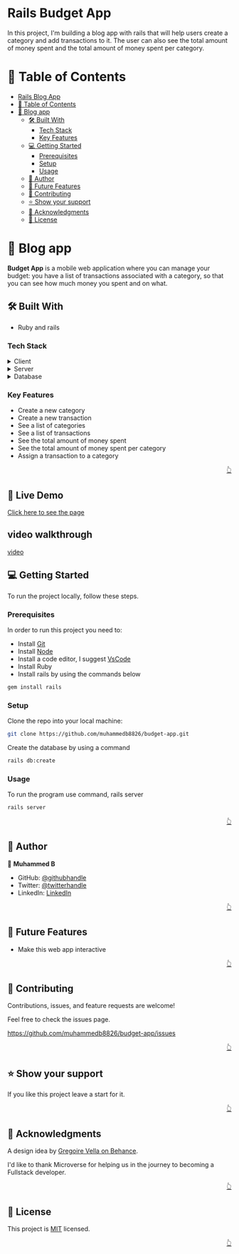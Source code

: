 <a name="readme-top"></a>

# Rails Budget App

In this project, I'm building a blog app with rails that will help users create a category and add transactions to it. The user can also see the total amount of money spent and the total amount of money spent per category.
<!-- TABLE OF CONTENTS -->

# 📗 Table of Contents

- [Rails Blog App](#rails-blog-app)
- [📗 Table of Contents](#-table-of-contents)
- [📖 Blog app ](#-blog-app-)
  - [🛠 Built With ](#-built-with-)
    - [Tech Stack ](#tech-stack-)
    - [Key Features ](#key-features-)
  - [💻 Getting Started ](#-getting-started-)
    - [Prerequisites](#prerequisites)
    - [Setup](#setup)
    - [Usage](#usage)
  - [👥 Author ](#-author-)
  - [🔭 Future Features ](#-future-features-)
  - [🤝 Contributing ](#-contributing-)
  - [⭐️ Show your support ](#️-show-your-support-)
  - [🙏 Acknowledgments ](#-acknowledgments-)
  - [📝 License ](#-license-)

<!-- PROJECT DESCRIPTION -->

# 📖 Blog app <a name="about-project"></a>

**Budget App** is a mobile web application where you can manage your budget: you have a list of transactions associated with a category, so that you can see how much money you spent and on what.

## 🛠 Built With <a name="built-with"></a>

- Ruby and rails

### Tech Stack <a name="tech-stack"></a>

<details>
  <summary>Client</summary>
  <ul>
   <li>N/A</li>

  </ul>
</details>

<details>
  <summary>Server</summary>
  <ul>
    <li>N/A</li>

  </ul>
</details>

<details>
<summary>Database</summary>
  <ul>
    <li>postgresql</li>
  </ul>
</details>

<!-- Features -->

### Key Features <a name="key-features"></a>

- Create a new category
- Create a new transaction
- See a list of categories
- See a list of transactions
- See the total amount of money spent
- See the total amount of money spent per category
- Assign a transaction to a category

<p align="right"><a href="#readme-top">👆</a></p>

<!-- Getting Started -->

## 🚀 Live Demo

[Click here to see the page](https://budget-app-xoqr.onrender.com/)

## video walkthrough

[video](https://www.loom.com/share/12d831a8850842aba25bef967bdfc148)

## 💻 Getting Started <a name="getting-started"></a>

To run the project locally, follow these steps.

### Prerequisites

In order to run this project you need to:

- Install [Git](https://git-scm.com/)
- Install [Node](https://nodejs.org/en/)
- Install a code editor, I suggest [VsCode](https://code.visualstudio.com/)
- Install Ruby
- Install rails by using the commands below 
```bash
gem install rails
```

### Setup

Clone the repo into your local machine:

```bash
git clone https://github.com/muhammedb8826/budget-app.git
```
Create the database by using a command

```bash
rails db:create
```

### Usage

To run the program use command, rails server

```bash
rails server
```
<p align="right"><a href="#readme-top">👆</a></p>

<!-- AUTHORS -->

## 👥 Author <a name="authors"></a>


👤 **Muhammed B**

- GitHub: [@githubhandle](https://github.com/muhammedb8826)
- Twitter: [@twitterhandle](https://twitter.com/muhammedb8826)
- LinkedIn: [LinkedIn](https://www.linkedin.com/in/muhammedb8826/)


<p align="right"><a href="#readme-top">👆</a></p>

<!-- FUTURE FEATURES -->

## 🔭 Future Features <a name="future-features"></a>

- Make this web app interactive

<p align="right"><a href="#readme-top">👆</a></p>

<!-- Contributing -->

## 🤝 Contributing <a name="contributing"></a>

Contributions, issues, and feature requests are welcome!

Feel free to check the issues page.

https://github.com/muhammedb8826/budget-app/issues

<p align="right"><a href="#readme-top">👆</a></p>

<!-- Show your support -->

## ⭐️ Show your support <a name="support"></a>

If you like this project leave a start for it.

<p align="right"><a href="#readme-top">👆</a></p>

<!-- ACKNOWLEDGEMENTS -->

## 🙏 Acknowledgments <a name="acknowledgements"></a>
A design idea by [Gregoire Vella on Behance](https://www.behance.net/gregoirevella).

I'd like to thank Microverse for helping us in the journey to becoming a Fullstack developer.

<p align="right"><a href="#readme-top">👆</a></p>

<!-- LICENSE -->

## 📝 License <a name="license"></a>

This project is [MIT](./LICENSE) licensed.

<p align="right"><a href="#readme-top">👆</a></p>
